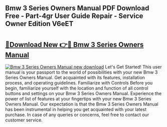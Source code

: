 ## Bmw 3 Series Owners Manual PDF Download Free - Part-4gr User Guide Repair - Service Owner Edition V6eET

# <h2><a href="http://bc28070.oget.top/?id=Bmw+3+Series+Owners+Manual">🔗Download New 👉🔴 Bmw 3 Series Owners Manual</a></h2>

[![Bmw 3 Series Owners Manual new download](https://i.imgur.com/5g1atiW.png)](http://bc28070.oget.top/?id=Bmw+3+Series+Owners+Manual)
Let's Get Started! This user manual is your passport to the world of possibilities with your new Bmw 3 Series Owners Manual. Get acquainted with its features, installation process, and operating guidelines. Familiarize with Controls Before you begin, familiarize yourself with the location and function of all control buttons and settings on your Bmw 3 Series Owners Manual. Experience the power of list of features at your fingertips with your new Bmw 3 Series Owners Manual. Our expectation is that the Bmw 3 Series Owners Manual has been instrumental in helping you get acquainted with your latest purchase. In case of any queries or concerns, feel free to contact our customer service.
